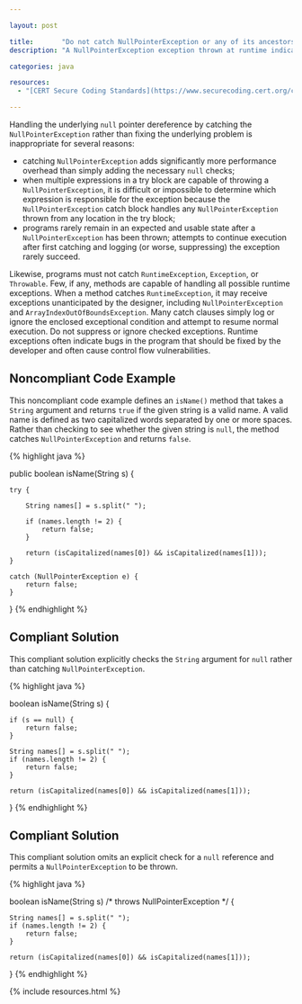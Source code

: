 ```yaml
---

layout: post

title:       "Do not catch NullPointerException or any of its ancestors"
description: "A NullPointerException exception thrown at runtime indicates the existence of an underlying null pointer dereference that must be fixed in the application code."

categories: java

resources:
  - "[CERT Secure Coding Standards](https://www.securecoding.cert.org/confluence/display/java/ERR08-J.+Do+not+catch+NullPointerException+or+any+of+its+ancestors)"

---
```



Handling the underlying `null` pointer dereference by catching the `NullPointerException` rather than fixing the underlying problem is inappropriate for several reasons:
- catching `NullPointerException` adds significantly more performance overhead than simply adding the necessary `null` checks;
- when multiple expressions in a try block are capable of throwing a `NullPointerException`, it is difficult or impossible to determine which expression is responsible for the exception because the `NullPointerException` catch block handles any `NullPointerException` thrown from any location in the try block;
- programs rarely remain in an expected and usable state after a `NullPointerException` has been thrown; attempts to continue execution after first catching and logging (or worse, suppressing) the exception rarely succeed.

Likewise, programs must not catch `RuntimeException`, `Exception`, or `Throwable`. Few, if any, methods are capable of handling all possible runtime exceptions. When a method catches `RuntimeException`, it may receive exceptions unanticipated by the designer, including `NullPointerException` and `ArrayIndexOutOfBoundsException`. Many catch clauses simply log or ignore the enclosed exceptional condition and attempt to resume normal execution. Do not suppress or ignore checked exceptions. Runtime exceptions often indicate bugs in the program that should be fixed by the developer and often cause control flow vulnerabilities.


## Noncompliant Code Example

This noncompliant code example defines an `isName()` method that takes a `String` argument and returns `true` if the given string is a valid name. A valid name is defined as two capitalized words separated by one or more spaces. Rather than checking to see whether the given string is `null`, the method catches `NullPointerException` and returns `false`.

{% highlight java %}

public boolean isName(String s) {
 
    try {
 
        String names[] = s.split(" ");
 
        if (names.length != 2) {
            return false;
        }
 
        return (isCapitalized(names[0]) && isCapitalized(names[1]));
    }
 
    catch (NullPointerException e) {
        return false;
    }
}
{% endhighlight %}


## Compliant Solution

This compliant solution explicitly checks the `String` argument for `null` rather than catching `NullPointerException`.

{% highlight java %}

boolean isName(String s) {
 
    if (s == null) {
        return false;
    }
 
    String names[] = s.split(" ");
    if (names.length != 2) {
        return false;
    }
 
    return (isCapitalized(names[0]) && isCapitalized(names[1]));
}
{% endhighlight %}


## Compliant Solution

This compliant solution omits an explicit check for a `null` reference and permits a `NullPointerException` to be thrown.

{% highlight java %}

boolean isName(String s) /* throws NullPointerException */ {
 
    String names[] = s.split(" ");
    if (names.length != 2) {
        return false;
    }
 
    return (isCapitalized(names[0]) && isCapitalized(names[1]));
}
{% endhighlight %}


{% include resources.html %}

